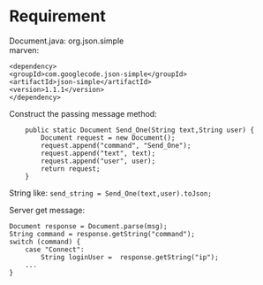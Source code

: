 # Requirement

Document.java: org.json.simple<br>
marven:<br>
```
<dependency>
<groupId>com.googlecode.json-simple</groupId>
<artifactId>json-simple</artifactId>
<version>1.1.1</version>
</dependency>
```


Construct the passing message method:
```
    public static Document Send_One(String text,String user) {
        Document request = new Document();
        request.append("command", "Send_One");
        request.append("text", text);
        request.append("user", user);
        return request;
    }
```

String like:
```send_string = Send_One(text,user).toJson;```


Server get message:
```
Document response = Document.parse(msg);
String command = response.getString("command");
switch (command) {
	case "Connect":
    	String loginUser =  response.getString("ip");
	...
}
```